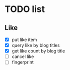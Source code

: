 # TODO list

## Like

- [x] put like item
- [x] query like by blog titles
- [x] get like count by blog title
- [ ] cancel like
- [ ] fingerprint
